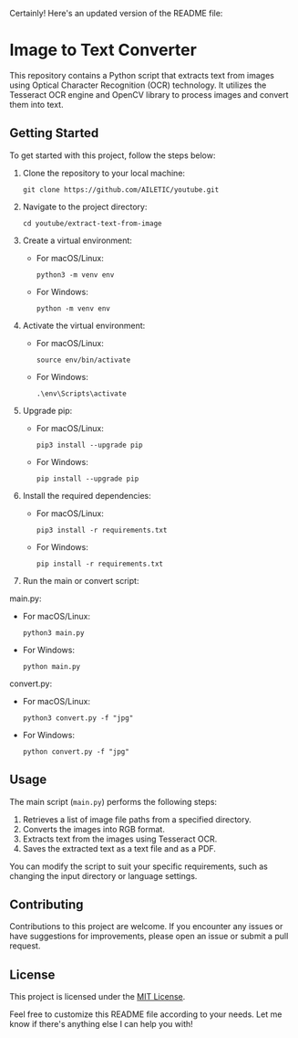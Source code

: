 Certainly! Here's an updated version of the README file:

# Image to Text Converter

This repository contains a Python script that extracts text from images using Optical Character Recognition (OCR) technology. It utilizes the Tesseract OCR engine and OpenCV library to process images and convert them into text.

## Getting Started

To get started with this project, follow the steps below:

1. Clone the repository to your local machine:

   ```
   git clone https://github.com/AILETIC/youtube.git
   ```

2. Navigate to the project directory:

   ```
   cd youtube/extract-text-from-image
   ```

3. Create a virtual environment:

   - For macOS/Linux:

     ```
     python3 -m venv env
     ```

   - For Windows:

     ```
     python -m venv env
     ```

4. Activate the virtual environment:

   - For macOS/Linux:

     ```
     source env/bin/activate
     ```

   - For Windows:

     ```
     .\env\Scripts\activate
     ```

5. Upgrade pip:

   - For macOS/Linux:

     ```
     pip3 install --upgrade pip
     ```

   - For Windows:

     ```
     pip install --upgrade pip
     ```

6. Install the required dependencies:

   - For macOS/Linux:

     ```
     pip3 install -r requirements.txt
     ```

   - For Windows:

     ```
     pip install -r requirements.txt
     ```

7. Run the main or convert script:

main.py:

   - For macOS/Linux:

     ```
     python3 main.py
     ```

   - For Windows:

     ```
     python main.py
     ```

convert.py: 

   - For macOS/Linux:

     ```
     python3 convert.py -f "jpg"
     ```

   - For Windows:

     ```
     python convert.py -f "jpg"
     ```


## Usage

The main script (`main.py`) performs the following steps:

1. Retrieves a list of image file paths from a specified directory.
2. Converts the images into RGB format.
3. Extracts text from the images using Tesseract OCR.
4. Saves the extracted text as a text file and as a PDF.

You can modify the script to suit your specific requirements, such as changing the input directory or language settings.

## Contributing

Contributions to this project are welcome. If you encounter any issues or have suggestions for improvements, please open an issue or submit a pull request.

## License

This project is licensed under the [MIT License](LICENSE).

Feel free to customize this README file according to your needs. Let me know if there's anything else I can help you with!
